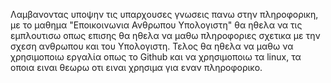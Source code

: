 Λαμβανοντας υποψην τις υπαρχουσες γνωσεις πανω στην πληροφορικη, με το μαθημα "Εποικοινωνια Ανθρωπου Υπολογιστη" θα ηθελα να τις εμπλουτισω οπως επισης θα ηθελα να μαθω πληροφοριες σχετικα με την σχεση ανθρωπου και του Υπολογιστη. Τελος θα ηθελα να μαθω να χρησιμοποιω εργαλία οπως το Github και να χρησιμοποιω τα linux, τα οποια ειναι θεωρω οτι ειναι χρησιμα για εναν πληροφορικο.
